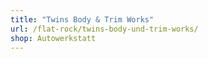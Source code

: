 ```yaml
---
title: "Twins Body & Trim Works"
url: /flat-rock/twins-body-und-trim-works/
shop: Autowerkstatt
---
```

